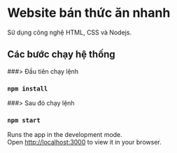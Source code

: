 # Website bán thức ăn nhanh
Sử dụng công nghệ HTML, CSS và Nodejs.

## Các bước chạy hệ thống

###> Đầu tiên chạy lệnh 
### `npm install`

###> Sau đó chạy lệnh
### `npm start`

Runs the app in the development mode.\
Open [http://localhost:3000](http://localhost:3000) to view it in your browser.
